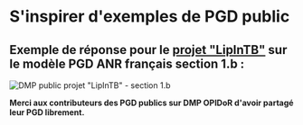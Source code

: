 # S'inspirer d'exemples de PGD public

## Exemple de réponse pour le [projet "LipInTB"](https://dmp.opidor.fr/plans/4624/export.pdf) sur le modèle PGD ANR français section 1.b :

![DMP public projet "LipInTB" - section 1.b](<../../.gitbook/assets/Capture d’écran 2022-04-20 à 17.12.15.png>)

**Merci aux contributeurs des PGD publics sur DMP OPIDoR d'avoir partagé leur PGD librement.**
